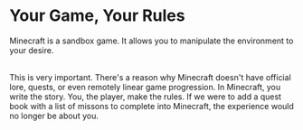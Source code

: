 # Your Game, Your Rules
Minecraft is a sandbox game. It allows you to manipulate the environment to your desire.<br><br>

This is very important. There's a reason why Minecraft doesn't have official lore, quests, or even remotely linear game progression. In Minecraft, you write the story. You, the player, make the rules. If we were to add a quest book with a list of missons to complete into Minecraft, the experience would no longer be about you.
